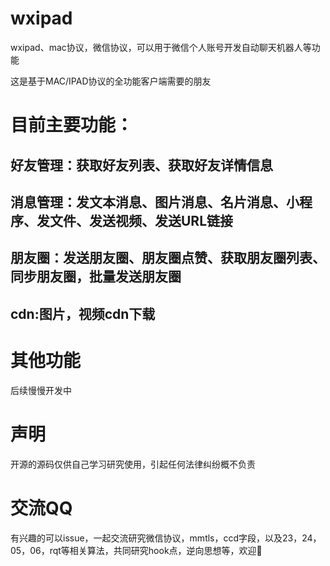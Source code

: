 # wxipad
wxipad、mac协议，微信协议，可以用于微信个人账号开发自动聊天机器人等功能

这是基于MAC/IPAD协议的全功能客户端需要的朋友

# 目前主要功能：
## 好友管理：获取好友列表、获取好友详情信息
## 消息管理：发文本消息、图片消息、名片消息、小程序、发文件、发送视频、发送URL链接
## 朋友圈：发送朋友圈、朋友圈点赞、获取朋友圈列表、同步朋友圈，批量发送朋友圈
## cdn:图片，视频cdn下载

# 其他功能
后续慢慢开发中

# 声明
开源的源码仅供自己学习研究使用，引起任何法律纠纷概不负责

# 交流QQ
有兴趣的可以issue，一起交流研究微信协议，mmtls，ccd字段，以及23，24，05，06，rqt等相关算法，共同研究hook点，逆向思想等，欢迎👏


